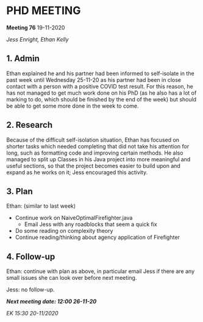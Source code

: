 # PHD MEETING

__Meeting 76__
19-11-2020

_Jess Enright,_
_Ethan Kelly_


## 1. Admin

Ethan explained he and his partner had been informed to self-isolate in the past week until Wednesday 25-11-20 as his partner had been in close contact with a person with a positive COVID test result. For this reason, he has not managed to get much work done on his PhD (as he also has a lot of marking to do, which should be finished by the end of the week) but should be able to get some more done in the week to come.

## 2. Research

Because of the difficult self-isolation situation, Ethan has focused on shorter tasks which needed completing that did not take his attention for long, such as formatting code and improving certain methods. He also managed to split up Classes in his Java project into more meaningful and useful sections, so that the project becomes easier to build upon and expand as he works on it; Jess encouraged this activity.

## 3. Plan
Ethan: (similar to last week)
* Continue work on NaiveOptimalFirefighter.java
  * Email Jess with any roadblocks that seem a quick fix
* Do some reading on complexity theory
* Continue reading/thinking about agency application of Firefighter

## 4. Follow-up

Ethan: continue with plan as above, in particular email Jess if there are any small issues she can look over before next meeting.

Jess: no follow-up.


**_Next meeting date: 12:00 26-11-20_**



_EK 15:30 20-11/2020_

